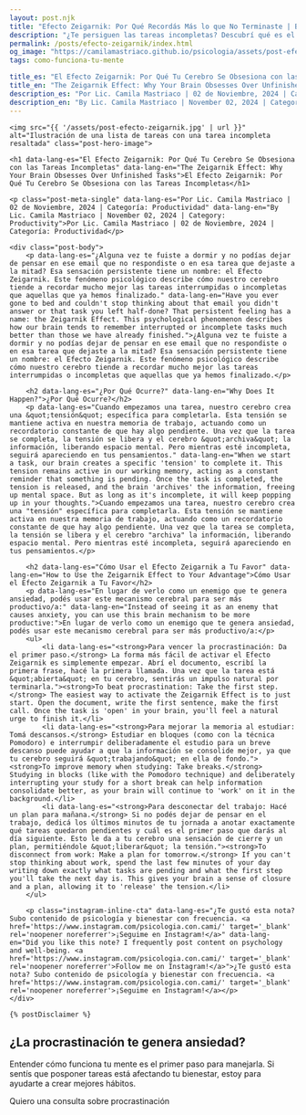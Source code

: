 ```yaml
---
layout: post.njk
title: "Efecto Zeigarnik: Por Qué Recordás Más lo que No Terminaste | Blog Camila Mastriaco"
description: "¿Te persiguen las tareas incompletas? Descubrí qué es el Efecto Zeigarnik y cómo usarlo a tu favor para vencer la procrastinación y reducir la ansiedad."
permalink: /posts/efecto-zeigarnik/index.html
og_image: "https://camilamastriaco.github.io/psicologia/assets/post-efecto-zeigarnik.jpg"
tags: como-funciona-tu-mente

title_es: "El Efecto Zeigarnik: Por Qué Tu Cerebro Se Obsesiona con las Tareas Incompletas"
title_en: "The Zeigarnik Effect: Why Your Brain Obsesses Over Unfinished Tasks"
description_es: "Por Lic. Camila Mastriaco | 02 de Noviembre, 2024 | Categoría: Productividad"
description_en: "By Lic. Camila Mastriaco | November 02, 2024 | Category: Productivity"
---
```




    <img src="{{ '/assets/post-efecto-zeigarnik.jpg' | url }}" alt="Ilustración de una lista de tareas con una tarea incompleta resaltada" class="post-hero-image">
    
    <h1 data-lang-es="El Efecto Zeigarnik: Por Qué Tu Cerebro Se Obsesiona con las Tareas Incompletas" data-lang-en="The Zeigarnik Effect: Why Your Brain Obsesses Over Unfinished Tasks">El Efecto Zeigarnik: Por Qué Tu Cerebro Se Obsesiona con las Tareas Incompletas</h1>
<div id="share-buttons-container"></div>

    <p class="post-meta-single" data-lang-es="Por Lic. Camila Mastriaco | 02 de Noviembre, 2024 | Categoría: Productividad" data-lang-en="By Lic. Camila Mastriaco | November 02, 2024 | Category: Productivity">Por Lic. Camila Mastriaco | 02 de Noviembre, 2024 | Categoría: Productividad</p>
    
    <div class="post-body">
        <p data-lang-es="¿Alguna vez te fuiste a dormir y no podías dejar de pensar en ese email que no respondiste o en esa tarea que dejaste a la mitad? Esa sensación persistente tiene un nombre: el Efecto Zeigarnik. Este fenómeno psicológico describe cómo nuestro cerebro tiende a recordar mucho mejor las tareas interrumpidas o incompletas que aquellas que ya hemos finalizado." data-lang-en="Have you ever gone to bed and couldn't stop thinking about that email you didn't answer or that task you left half-done? That persistent feeling has a name: the Zeigarnik Effect. This psychological phenomenon describes how our brain tends to remember interrupted or incomplete tasks much better than those we have already finished.">¿Alguna vez te fuiste a dormir y no podías dejar de pensar en ese email que no respondiste o en esa tarea que dejaste a la mitad? Esa sensación persistente tiene un nombre: el Efecto Zeigarnik. Este fenómeno psicológico describe cómo nuestro cerebro tiende a recordar mucho mejor las tareas interrumpidas o incompletas que aquellas que ya hemos finalizado.</p>

        <h2 data-lang-es="¿Por Qué Ocurre?" data-lang-en="Why Does It Happen?">¿Por Qué Ocurre?</h2>
        <p data-lang-es="Cuando empezamos una tarea, nuestro cerebro crea una &quot;tensión&quot; específica para completarla. Esta tensión se mantiene activa en nuestra memoria de trabajo, actuando como un recordatorio constante de que hay algo pendiente. Una vez que la tarea se completa, la tensión se libera y el cerebro &quot;archiva&quot; la información, liberando espacio mental. Pero mientras esté incompleta, seguirá apareciendo en tus pensamientos." data-lang-en="When we start a task, our brain creates a specific 'tension' to complete it. This tension remains active in our working memory, acting as a constant reminder that something is pending. Once the task is completed, the tension is released, and the brain 'archives' the information, freeing up mental space. But as long as it's incomplete, it will keep popping up in your thoughts.">Cuando empezamos una tarea, nuestro cerebro crea una "tensión" específica para completarla. Esta tensión se mantiene activa en nuestra memoria de trabajo, actuando como un recordatorio constante de que hay algo pendiente. Una vez que la tarea se completa, la tensión se libera y el cerebro "archiva" la información, liberando espacio mental. Pero mientras esté incompleta, seguirá apareciendo en tus pensamientos.</p>
        
        <h2 data-lang-es="Cómo Usar el Efecto Zeigarnik a Tu Favor" data-lang-en="How to Use the Zeigarnik Effect to Your Advantage">Cómo Usar el Efecto Zeigarnik a Tu Favor</h2>
        <p data-lang-es="En lugar de verlo como un enemigo que te genera ansiedad, podés usar este mecanismo cerebral para ser más productivo/a:" data-lang-en="Instead of seeing it as an enemy that causes anxiety, you can use this brain mechanism to be more productive:">En lugar de verlo como un enemigo que te genera ansiedad, podés usar este mecanismo cerebral para ser más productivo/a:</p>
        <ul>
            <li data-lang-es="<strong>Para vencer la procrastinación: Da el primer paso.</strong> La forma más fácil de activar el Efecto Zeigarnik es simplemente empezar. Abrí el documento, escribí la primera frase, hacé la primera llamada. Una vez que la tarea está &quot;abierta&quot; en tu cerebro, sentirás un impulso natural por terminarla."><strong>To beat procrastination: Take the first step.</strong> The easiest way to activate the Zeigarnik Effect is to just start. Open the document, write the first sentence, make the first call. Once the task is 'open' in your brain, you'll feel a natural urge to finish it.</li>
            <li data-lang-es="<strong>Para mejorar la memoria al estudiar: Tomá descansos.</strong> Estudiar en bloques (como con la técnica Pomodoro) e interrumpir deliberadamente el estudio para un breve descanso puede ayudar a que la información se consolide mejor, ya que tu cerebro seguirá &quot;trabajando&quot; en ella de fondo."><strong>To improve memory when studying: Take breaks.</strong> Studying in blocks (like with the Pomodoro technique) and deliberately interrupting your study for a short break can help information consolidate better, as your brain will continue to 'work' on it in the background.</li>
            <li data-lang-es="<strong>Para desconectar del trabajo: Hacé un plan para mañana.</strong> Si no podés dejar de pensar en el trabajo, dedicá los últimos minutos de tu jornada a anotar exactamente qué tareas quedaron pendientes y cuál es el primer paso que darás al día siguiente. Esto le da a tu cerebro una sensación de cierre y un plan, permitiéndole &quot;liberar&quot; la tensión."><strong>To disconnect from work: Make a plan for tomorrow.</strong> If you can't stop thinking about work, spend the last few minutes of your day writing down exactly what tasks are pending and what the first step you'll take the next day is. This gives your brain a sense of closure and a plan, allowing it to 'release' the tension.</li>
        </ul>
        
        <p class="instagram-inline-cta" data-lang-es="¿Te gustó esta nota? Subo contenido de psicología y bienestar con frecuencia. <a href='https://www.instagram.com/psicologia.con.cami/' target='_blank' rel='noopener noreferrer'>¡Seguime en Instagram!</a>" data-lang-en="Did you like this note? I frequently post content on psychology and well-being. <a href='https://www.instagram.com/psicologia.con.cami/' target='_blank' rel='noopener noreferrer'>Follow me on Instagram!</a>">¿Te gustó esta nota? Subo contenido de psicología y bienestar con frecuencia. <a href='https://www.instagram.com/psicologia.con.cami/' target='_blank' rel='noopener noreferrer'>¡Seguime en Instagram!</a></p>
    </div>
    
    {% postDisclaimer %}

<section id="cta-post" class="no-padding-bottom" class="animate-on-scroll">
        <h2 data-lang-es="¿La procrastinación te genera ansiedad?" data-lang-en="Does procrastination make you anxious?">¿La procrastinación te genera ansiedad?</h2>
        <p data-lang-es="Entender cómo funciona tu mente es el primer paso para manejarla. Si sentís que posponer tareas está afectando tu bienestar, estoy para ayudarte a crear mejores hábitos." data-lang-en="Understanding how your mind works is the first step to managing it. If you feel that postponing tasks is affecting your well-being, I'm here to help you create better habits.">Entender cómo funciona tu mente es el primer paso para manejarla. Si sentís que posponer tareas está afectando tu bienestar, estoy para ayudarte a crear mejores hábitos.</p>
        <a 
            class="btn whatsapp-trigger" 
            data-location="post_zeigarnik_cta" 
            target="_blank" 
            rel="noopener noreferrer" 
            data-lang-es="Quiero una consulta sobre procrastinación" 
            data-lang-en="I want a consultation about procrastination" 
            data-whatsapp-es="Hola Camila, leí tu nota sobre el Efecto Zeigarnik y la procrastinación, y quisiera consultarte sobre las sesiones." 
            data-whatsapp-en="Hi Camila, I read your note about the Zeigarnik Effect and procrastination, and I would like to ask about the sessions." 
        >Quiero una consulta sobre procrastinación</a>
    </section>
